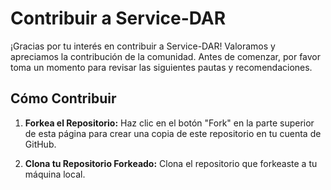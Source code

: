 # Contribuir a Service-DAR

¡Gracias por tu interés en contribuir a Service-DAR! Valoramos y apreciamos la contribución de la comunidad. Antes de comenzar, por favor toma un momento para revisar las siguientes pautas y recomendaciones.

## Cómo Contribuir

1. **Forkea el Repositorio:** Haz clic en el botón "Fork" en la parte superior de esta página para crear una copia de este repositorio en tu cuenta de GitHub.

2. **Clona tu Repositorio Forkeado:** Clona el repositorio que forkeaste a tu máquina local.




